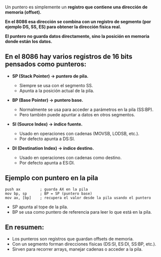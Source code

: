 Un puntero es simplemente un **registro que contiene una dirección de memoria (offset).**

**En el 8086 esa dirección se combina con un registro de segmento (por ejemplo DS, SS, ES) para obtener la dirección física real.**

**El puntero no guarda datos directamente, sino la posición en memoria donde están los datos.**


## En el 8086 hay varios registros de 16 bits pensados como punteros:
- **SP (Stack Pointer) → puntero de pila.**
  - Siempre se usa con el segmento SS.
  - Apunta a la posición actual de la pila.

- **BP (Base Pointer) → puntero base.**
  - Normalmente se usa para acceder a parámetros en la pila (SS:BP).
  - Pero también puede apuntar a datos en otros segmentos.

- **SI (Source Index) → índice fuente.**
  - Usado en operaciones con cadenas (MOVSB, LODSB, etc.).
  - Por defecto apunta a DS:SI.

- **DI (Destination Index) → índice destino.**
  - Usado en operaciones con cadenas como destino.
  - Por defecto apunta a ES:DI.


## Ejemplo con puntero en la pila
```
push ax         ; guarda AX en la pila
mov bp, sp      ; BP = SP (puntero base)
mov ax, [bp]    ; recupera el valor desde la pila usando el puntero
```
- SP apunta al tope de la pila.
- BP se usa como puntero de referencia para leer lo que está en la pila.

## En resumen:
- Los punteros son registros que guardan offsets de memoria.
- Con un segmento forman direcciones físicas (DS:SI, ES:DI, SS:BP, etc.).
- Sirven para recorrer arrays, manejar cadenas o acceder a la pila.
